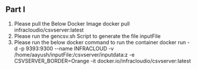 ## Part I

  1. Please pull the Below Docker Image
     docker pull infracloudio/csvserver:latest
  2. Please run the gencsv.sh Script to generate the file inputFile
  3. Please run the below docker command to run the container
     docker run -d -p 9393:9300 --name INFRACLOUD -v /home/aayush/inputFile:/csvserver/inputdata:z -e CSVSERVER_BORDER=Orange -it docker.io/infracloudio/csvserver:latest
     
     
